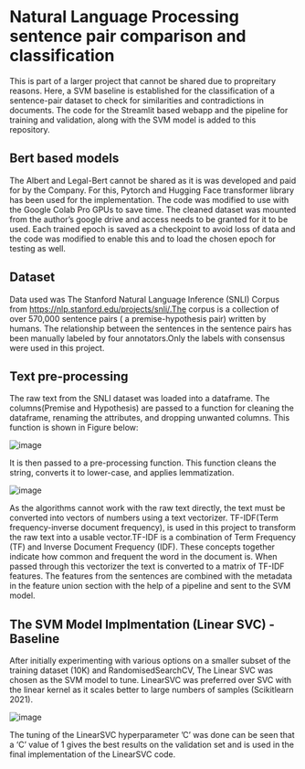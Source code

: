 # Natural Language Processing sentence pair comparison and classification 
This is part of a larger project that cannot be shared due to propreitary reasons. Here, a SVM baseline is established for the classification of a sentence-pair dataset to check for similarities and contradictions in documents. The code for the Streamlit based webapp and the pipeline for training and validation, along with the SVM model is added to this repository.

## Bert based models

The Albert and Legal-Bert cannot be shared as it is was developed and paid for by the Company. For this, Pytorch and Hugging Face transformer library has been used for the implementation. The
code was modified to use with the Google Colab Pro GPUs to save time. The cleaned dataset was mounted from the author’s google drive and access needs to be granted for it to be used. Each trained epoch is saved as a checkpoint to avoid loss of data and the code was modified to enable this and to load the chosen epoch for testing as well. 

## Dataset
Data used was The Stanford Natural Language Inference (SNLI) Corpus from https://nlp.stanford.edu/projects/snli/.The corpus is a collection of
over 570,000 sentence pairs ( a premise-hypothesis pair) written by humans. The relationship
between the sentences in the sentence pairs has been manually labeled by four annotators.Only the labels with consensus were used
in this project.

## Text pre-processing

The raw text from the SNLI dataset was loaded into a dataframe. The columns(Premise and Hypothesis) are passed to a function for cleaning the dataframe, renaming the attributes, and
dropping unwanted columns. This function is shown in Figure below:

![image](https://github.com/Surya-LR/NaturalLanguageProcessing_SVM_Baseline/assets/77691667/55db6317-f3db-4399-ad7e-d7654a0a4c2f)


It is then passed to a pre-processing function. This function cleans the string, converts it to lower-case, and applies
lemmatization.

![image](https://github.com/Surya-LR/NaturalLanguageProcessing_SVM_Baseline/assets/77691667/86380f6c-11df-46ef-90fe-615056920e19)


As the algorithms cannot work with the raw text directly, the text must be converted into vectors of numbers using a text vectorizer. TF-IDF(Term frequency-inverse document frequency),
is used in this project to transform the raw text into a usable vector.TF-IDF is a combination of Term Frequency (TF) and Inverse Document Frequency (IDF). These concepts together indicate
how common and frequent the word in the document is. When passed through this vectorizer the text is converted to a matrix of TF-IDF features. The features from the sentences are combined with the metadata in the feature union section
with the help of a pipeline and sent to the SVM model. 

## The SVM Model Implmentation (Linear SVC) - Baseline

After initially experimenting with various options on a smaller subset of the training dataset (10K)
and RandomisedSearchCV, The Linear SVC was chosen as the SVM model to tune. LinearSVC was preferred over SVC with the linear kernel as it scales better to large numbers of samples
(Scikitlearn 2021).

![image](https://github.com/Surya-LR/NaturalLanguageProcessing_SVM_Baseline/assets/77691667/a39f8ddf-4d31-4428-ada5-39a9fc0b58f7)

The tuning of the LinearSVC hyperparameter ’C’ was done can be seen that a ‘C’ value of 1 gives the best results on the validation set and is
used in the final implementation of the LinearSVC code.




